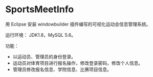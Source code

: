 # SportsMeetInfo
用 Eclipse 安装 windowbuilder 插件编写的可视化运动会信息管理系统。

运行环境： JDK1.8，MySQL 5.6。

功能：

- 以运动员、管理员的身份登录。
- 运动员对体育项目进行报名操作，修改登录密码，修改个人信息。
- 管理员修改报名信息、学院信息、比赛项目信息。

